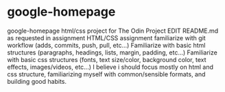 # google-homepage
google-homepage html/css project for The Odin Project
EDIT README.md as requested in assignment
HTML/CSS assignment familiarize with git workflow (adds, commits, push, pull, etc...)
Familiarize with basic html structures (paragraphs, headings, lists, margin, padding, etc...)
Familiarize with basic css structures (fonts, text size/color, background color, text effects, images/videos, etc...)
I believe i should focus mostly on html and css structure, familiarizing myself with common/sensible formats, and building good habits.
